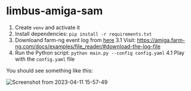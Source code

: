 # limbus-amiga-sam

1. Create `venv` and activate it
2. Install dependencies: `pip install -r requirements.txt`
3. Downloand farm-ng event log from [here](https://farm-ng-dev-auto-plot-mvp.s3.us-west-2.amazonaws.com/datasets/western-growers-2022-12-05/events_12052022115852.bin)
3.1 Visit: https://amiga.farm-ng.com/docs/examples/file_reader/#download-the-log-file
4. Run the Python script: `python main.py --config config.yaml`
4.1 Play with the `config.yaml` file

You should see something like this:

![Screenshot from 2023-04-11 15-57-49](https://user-images.githubusercontent.com/5157099/231186809-114ae20d-d487-49df-80cb-7193f62892c8.png)

